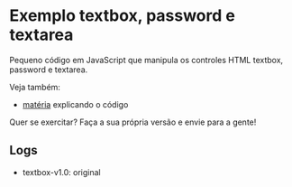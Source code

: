 Exemplo textbox, password e textarea
===


Pequeno código em JavaScript que manipula os controles HTML textbox, password e textarea.

Veja também:

- [matéria](http://www.devfuria.com.br/javascript/forms/input-radio-button/) explicando o código

Quer se exercitar? Faça a sua própria versão e envie para a gente!


Logs
---

- textbox-v1.0: original
